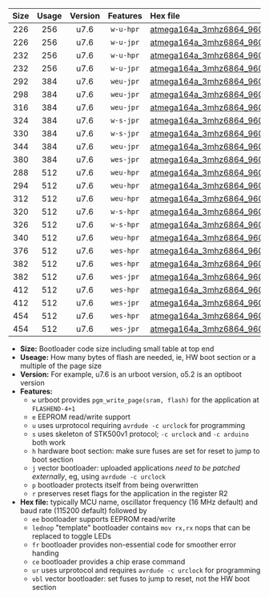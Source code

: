 |Size|Usage|Version|Features|Hex file|
|:-:|:-:|:-:|:-:|:--|
|226|256|u7.6|`w-u-hpr`|[atmega164a_3mhz6864_9600bps_ur.hex](https://raw.githubusercontent.com/stefanrueger/urboot/main/atmega164a_3mhz6864_9600bps_ur.hex)|
|226|256|u7.6|`w-u-jpr`|[atmega164a_3mhz6864_9600bps_ur_vbl.hex](https://raw.githubusercontent.com/stefanrueger/urboot/main/atmega164a_3mhz6864_9600bps_ur_vbl.hex)|
|232|256|u7.6|`w-u-hpr`|[atmega164a_3mhz6864_9600bps_lednop_ur.hex](https://raw.githubusercontent.com/stefanrueger/urboot/main/atmega164a_3mhz6864_9600bps_lednop_ur.hex)|
|232|256|u7.6|`w-u-jpr`|[atmega164a_3mhz6864_9600bps_lednop_ur_vbl.hex](https://raw.githubusercontent.com/stefanrueger/urboot/main/atmega164a_3mhz6864_9600bps_lednop_ur_vbl.hex)|
|292|384|u7.6|`weu-jpr`|[atmega164a_3mhz6864_9600bps_ee_ur_vbl.hex](https://raw.githubusercontent.com/stefanrueger/urboot/main/atmega164a_3mhz6864_9600bps_ee_ur_vbl.hex)|
|298|384|u7.6|`weu-jpr`|[atmega164a_3mhz6864_9600bps_ee_lednop_ur_vbl.hex](https://raw.githubusercontent.com/stefanrueger/urboot/main/atmega164a_3mhz6864_9600bps_ee_lednop_ur_vbl.hex)|
|316|384|u7.6|`weu-jpr`|[atmega164a_3mhz6864_9600bps_ee_lednop_fr_ur_vbl.hex](https://raw.githubusercontent.com/stefanrueger/urboot/main/atmega164a_3mhz6864_9600bps_ee_lednop_fr_ur_vbl.hex)|
|324|384|u7.6|`w-s-jpr`|[atmega164a_3mhz6864_9600bps_vbl.hex](https://raw.githubusercontent.com/stefanrueger/urboot/main/atmega164a_3mhz6864_9600bps_vbl.hex)|
|330|384|u7.6|`w-s-jpr`|[atmega164a_3mhz6864_9600bps_lednop_vbl.hex](https://raw.githubusercontent.com/stefanrueger/urboot/main/atmega164a_3mhz6864_9600bps_lednop_vbl.hex)|
|344|384|u7.6|`weu-jpr`|[atmega164a_3mhz6864_9600bps_ee_lednop_fr_ce_ur_vbl.hex](https://raw.githubusercontent.com/stefanrueger/urboot/main/atmega164a_3mhz6864_9600bps_ee_lednop_fr_ce_ur_vbl.hex)|
|380|384|u7.6|`wes-jpr`|[atmega164a_3mhz6864_9600bps_ee_vbl.hex](https://raw.githubusercontent.com/stefanrueger/urboot/main/atmega164a_3mhz6864_9600bps_ee_vbl.hex)|
|288|512|u7.6|`weu-hpr`|[atmega164a_3mhz6864_9600bps_ee_ur.hex](https://raw.githubusercontent.com/stefanrueger/urboot/main/atmega164a_3mhz6864_9600bps_ee_ur.hex)|
|294|512|u7.6|`weu-hpr`|[atmega164a_3mhz6864_9600bps_ee_lednop_ur.hex](https://raw.githubusercontent.com/stefanrueger/urboot/main/atmega164a_3mhz6864_9600bps_ee_lednop_ur.hex)|
|312|512|u7.6|`weu-hpr`|[atmega164a_3mhz6864_9600bps_ee_lednop_fr_ur.hex](https://raw.githubusercontent.com/stefanrueger/urboot/main/atmega164a_3mhz6864_9600bps_ee_lednop_fr_ur.hex)|
|320|512|u7.6|`w-s-hpr`|[atmega164a_3mhz6864_9600bps.hex](https://raw.githubusercontent.com/stefanrueger/urboot/main/atmega164a_3mhz6864_9600bps.hex)|
|326|512|u7.6|`w-s-hpr`|[atmega164a_3mhz6864_9600bps_lednop.hex](https://raw.githubusercontent.com/stefanrueger/urboot/main/atmega164a_3mhz6864_9600bps_lednop.hex)|
|340|512|u7.6|`weu-hpr`|[atmega164a_3mhz6864_9600bps_ee_lednop_fr_ce_ur.hex](https://raw.githubusercontent.com/stefanrueger/urboot/main/atmega164a_3mhz6864_9600bps_ee_lednop_fr_ce_ur.hex)|
|376|512|u7.6|`wes-hpr`|[atmega164a_3mhz6864_9600bps_ee.hex](https://raw.githubusercontent.com/stefanrueger/urboot/main/atmega164a_3mhz6864_9600bps_ee.hex)|
|382|512|u7.6|`wes-hpr`|[atmega164a_3mhz6864_9600bps_ee_lednop.hex](https://raw.githubusercontent.com/stefanrueger/urboot/main/atmega164a_3mhz6864_9600bps_ee_lednop.hex)|
|382|512|u7.6|`wes-jpr`|[atmega164a_3mhz6864_9600bps_ee_lednop_vbl.hex](https://raw.githubusercontent.com/stefanrueger/urboot/main/atmega164a_3mhz6864_9600bps_ee_lednop_vbl.hex)|
|412|512|u7.6|`wes-hpr`|[atmega164a_3mhz6864_9600bps_ee_lednop_fr.hex](https://raw.githubusercontent.com/stefanrueger/urboot/main/atmega164a_3mhz6864_9600bps_ee_lednop_fr.hex)|
|412|512|u7.6|`wes-jpr`|[atmega164a_3mhz6864_9600bps_ee_lednop_fr_vbl.hex](https://raw.githubusercontent.com/stefanrueger/urboot/main/atmega164a_3mhz6864_9600bps_ee_lednop_fr_vbl.hex)|
|454|512|u7.6|`wes-hpr`|[atmega164a_3mhz6864_9600bps_ee_lednop_fr_ce.hex](https://raw.githubusercontent.com/stefanrueger/urboot/main/atmega164a_3mhz6864_9600bps_ee_lednop_fr_ce.hex)|
|454|512|u7.6|`wes-jpr`|[atmega164a_3mhz6864_9600bps_ee_lednop_fr_ce_vbl.hex](https://raw.githubusercontent.com/stefanrueger/urboot/main/atmega164a_3mhz6864_9600bps_ee_lednop_fr_ce_vbl.hex)|

- **Size:** Bootloader code size including small table at top end
- **Useage:** How many bytes of flash are needed, ie, HW boot section or a multiple of the page size
- **Version:** For example, u7.6 is an urboot version, o5.2 is an optiboot version
- **Features:**
  + `w` urboot provides `pgm_write_page(sram, flash)` for the application at `FLASHEND-4+1`
  + `e` EEPROM read/write support
  + `u` uses urprotocol requiring `avrdude -c urclock` for programming
  + `s` uses skeleton of STK500v1 protocol; `-c urclock` and `-c arduino` both work
  + `h` hardware boot section: make sure fuses are set for reset to jump to boot section
  + `j` vector bootloader: uploaded applications *need to be patched externally*, eg, using `avrdude -c urclock`
  + `p` bootloader protects itself from being overwritten
  + `r` preserves reset flags for the application in the register R2
- **Hex file:** typically MCU name, oscillator frequency (16 MHz default) and baud rate (115200 default) followed by
  + `ee` bootloader supports EEPROM read/write
  + `lednop` "template" bootloader contains `mov rx,rx` nops that can be replaced to toggle LEDs
  + `fr` bootloader provides non-essential code for smoother error handing
  + `ce` bootloader provides a chip erase command
  + `ur` uses urprotocol and requires `avrdude -c urclock` for programming
  + `vbl` vector bootloader: set fuses to jump to reset, not the HW boot section
